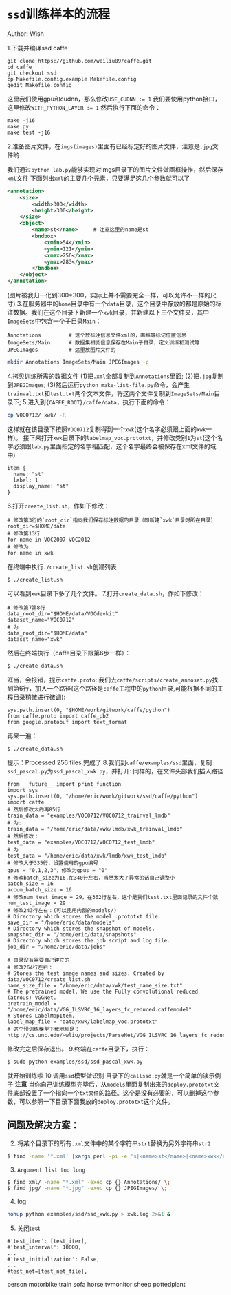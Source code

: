 # `ssd`训练样本的流程

Author: Wish

1.下载并编译ssd caffe
```
git clone https://github.com/weiliu89/caffe.git
cd caffe
git checkout ssd
cp Makefile.config.example Makefile.config
gedit Makefile.config
```
这里我们使用gpu和cudnn，那么修改`USE_CUDNN := 1`
我们要使用python接口，这里修改`WITH_PYTHON_LAYER := 1`
然后执行下面的命令：
```
make -j16
make py
make test -j16
```

2.准备图片文件，在`imgs(images)`里面有已经标定好的图片文件，注意是`.jpg`文件哟

我们通过`python lab.py`能够实现对imgs目录下的图片文件做画框操作，然后保存`xml`文件
下面列出`xml`的主要几个元素，只要满足这几个参数就可以了
```xml
<annotation>
    <size>
        <width>300</width>
        <height>300</height>
    </size>
    <object>
        <name>st</name>     # 注意这里的name是st
        <bndbox>
            <xmin>54</xmin>
            <ymin>121</ymin>
            <xmax>256</xmax>
            <ymax>283</ymax>
        </bndbox>
    </object>
</annotation>
```
(图片被我归一化到300*300，实际上并不需要完全一样，可以允许不一样的尺寸)
3.在服务器中的`home`目录中有一个`data`目录，这个目录中存放的都是原始的标注数据。我们在这个目录下新建一个`xwk`目录，并新建以下三个文件夹，其中`ImageSets`中包含一个子目录`Main`：
```
Annotations         # 这个放标注信息文件xml的，画框等标记位置信息
ImageSets/Main      # 数据集相关信息保存在Main子目录，定义训练和测试等
JPEGImages          # 这里放图片文件的
```
```bash
mkdir Annotations ImageSets/Main JPEGImages -p
```
4.拷贝训练所需的数据文件
(1)把`.xml`全部复制到`Annotations`里面;
(2)把`.jpg`复制到`JPEGImages`;
(3)然后运行`python make-list-file.py`命令，会产生`trainval.txt`和`test.txt`两个文本文件，将这两个文件复制到`ImageSets/Main`目录下;
5.进入到`{CAFFE_ROOT}/caffe/data`，执行下面的命令：
```bash
cp VOC0712/ xwk/ -R
```
这样就在该目录下按照`VOC0712`复制得到一个`xwk`(这个名字必须跟上面的`xwk`一样)。
接下来打开`xwk`目录下的`labelmap_voc.prototxt`，并修改类别`1`为`st`(这个名字必须跟`lab.py`里面指定的名字相匹配，这个名字最终会被保存在xml文件的<name></name>域中)
```
item {
  name: "st"
  label: 1
  display_name: "st"
}
```
6.打开`create_list.sh`，作如下修改：
```
# 修改第3行的`root_dir`指向我们保存标注数据的目录（即新建`xwk`目录时所在目录）
root_dir=$HOME/data
# 修改第13行
for name in VOC2007 VOC2012  
# 修改为
for name in xwk
```
在终端中执行`./create_list.sh`创建列表
```
$ ./create_list.sh
```
可以看到`xwk`目录下多了几个文件。
7.打开`create_data.sh`，作如下修改：
```
# 修改第7第8行
data_root_dir="$HOME/data/VOCdevkit"
dataset_name="VOC0712"
# 为
data_root_dir="$HOME/data"
dataset_name="xwk"
```
然后在终端执行（caffe目录下跟第6步一样）：
```
$ ./create_data.sh
```
哐当，会报错，提示`caffe.proto`:
我们去`caffe/scripts/create_annoset.py`找到第6行，加入一个路径(这个路径是`caffe`工程中的`python`目录,可能根据不同的工程目录稍微进行微调):
```
sys.path.insert(0, "$HOME/work/gitwork/caffe/python")
from caffe.proto import caffe_pb2
from google.protobuf import text_format
```
再来一遍：
```
$ ./create_data.sh
```
提示：Processed 256 files.完成了
8.我们到`caffe/examples/ssd`里面，复制`ssd_pascal.py`为`ssd_pascal_xwk.py`，并打开:
同样的，在文件头部我们插入路径
```
from __future__ import print_function
import sys
sys.path.insert(0, "/home/eric/work/gitwork/ssd/caffe/python")
import caffe
# 然后修改大约再85行
train_data = "examples/VOC0712/VOC0712_trainval_lmdb"
# 为:
train_data = "/home/eric/data/xwk/lmdb/xwk_trainval_lmdb"
# 然后修改：
test_data = "examples/VOC0712/VOC0712_test_lmdb"
# 为
test_data = "/home/eric/data/xwk/lmdb/xwk_test_lmdb"
# 修改大于335行，设置使用的gpu编号
gpus = "0,1,2,3"，修改为gpus = "0"
# 修改batch_size为16,在340行左右，当然太大了异常的话自己调整小
batch_size = 16
accum_batch_size = 16
# 修改num_test_image = 29，在362行左右，这个是我们test.txt里面记录的文件个数
num_test_image = 29
# 修改243行左右：(可以使用内部的models/)
# Directory which stores the model .prototxt file.
save_dir = "/home/eric/data/models"
# Directory which stores the snapshot of models.
snapshot_dir = "/home/eric/data/snapshots"
# Directory which stores the job script and log file.
job_dir = "/home/eric/data/jobs"

# 目录没有需要自己建立的
# 修改264行左右：
# Stores the test image names and sizes. Created by data/VOC0712/create_list.sh
name_size_file = "/home/eric/data/xwk/test_name_size.txt"
# The pretrained model. We use the Fully convolutional reduced (atrous) VGGNet.
pretrain_model = "/home/eric/data/VGG_ILSVRC_16_layers_fc_reduced.caffemodel"
# Stores LabelMapItem.
label_map_file = "data/xwk/labelmap_voc.prototxt"
# 这个预训练模型下载地址是：http://cs.unc.edu/~wliu/projects/ParseNet/VGG_ILSVRC_16_layers_fc_reduced.caffemodel
```
修改完之后保存退出。
9.终端在`caffe`目录下，执行：
```
$ sudo python examples/ssd/ssd_pascal_xwk.py
```
就开始训练啦
10.调用`ssd`模型做识别
目录下的`callssd.py`就是一个简单的演示例子
**注意**
当你自己训练模型完毕后，从`models`里面复制出来的`deploy.prototxt`文件底部设置了一个指向一个`txt文件`的路径。这个是没有必要的，可以删掉这个参数，可以参照一下目录下面我放的`deploy.prototxt`这个文件。
## 问题及解决方案：
2. 将某个目录下的所有`.xml`文件中的某个字符串`str1`替换为另外字符串`str2`
```bash
$ find -name '*.xml' |xargs perl -pi -e 's|<name>st</name>|<name>xwk</name>|g'
```

3. `Argument list too long`
```bash
$ find xml/ -name "*.xml" -exec cp {} Annotations/ \;
$ find jpg/ -name "*.jpg" -exec cp {} JPEGImages/ \;
```
4. log
```bash
nohup python examples/ssd/ssd_xwk.py > xwk.log 2>&1 &
```

5. 关闭test 
```
#'test_iter': [test_iter],
#'test_interval': 10000,
...
#'test_initialization': False,
...
#test_net=[test_net_file],
```






person
motorbike
train
sofa
horse
tvmonitor
sheep
pottedplant
